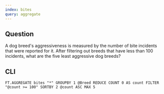 ```yaml
---
index: bites
query: aggregate
---
```


## Question

A dog breed's aggressiveness is measured by the number of bite incidents that were reported for it. After filtering out breeds that have less than 100 incidents, what are the five least aggressive dog breeds?

## CLI

```
FT.AGGREGATE bites "*" GROUPBY 1 @Breed REDUCE COUNT 0 AS count FILTER "@count >= 100" SORTBY 2 @count ASC MAX 5
```